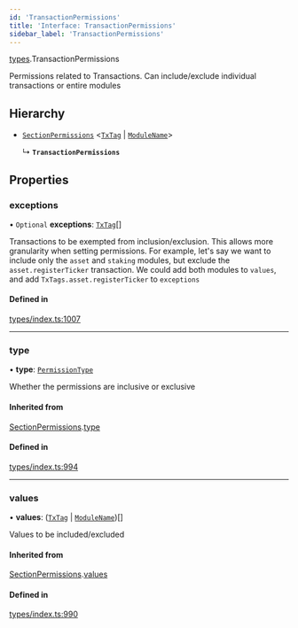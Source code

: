 ```yaml
---
id: 'TransactionPermissions'
title: 'Interface: TransactionPermissions'
sidebar_label: 'TransactionPermissions'
---
```


[types](../../../modules/Types/Types.md).TransactionPermissions

Permissions related to Transactions. Can include/exclude individual transactions or entire modules

## Hierarchy

- [`SectionPermissions`](../SectionPermissions/SectionPermissions.md) \<[`TxTag`](../../../modules/Generated/Types/Types.md#txtag) \| [`ModuleName`](../../../enums/Generated/Types/ModuleName/ModuleName.md)\>

  ↳ **`TransactionPermissions`**

## Properties

### exceptions

• `Optional` **exceptions**: [`TxTag`](../../../modules/Generated/Types/Types.md#txtag)[]

Transactions to be exempted from inclusion/exclusion. This allows more granularity when
setting permissions. For example, let's say we want to include only the `asset` and `staking` modules,
but exclude the `asset.registerTicker` transaction. We could add both modules to `values`, and add
`TxTags.asset.registerTicker` to `exceptions`

#### Defined in

[types/index.ts:1007](https://github.com/PolymeshAssociation/polymesh-sdk/blob/2c78f6c34/src/types/index.ts#L1007)

---

### type

• **type**: [`PermissionType`](../../../enums/Types/PermissionType/PermissionType.md)

Whether the permissions are inclusive or exclusive

#### Inherited from

[SectionPermissions](../SectionPermissions/SectionPermissions.md).[type](../SectionPermissions/SectionPermissions.md#type)

#### Defined in

[types/index.ts:994](https://github.com/PolymeshAssociation/polymesh-sdk/blob/2c78f6c34/src/types/index.ts#L994)

---

### values

• **values**: ([`TxTag`](../../../modules/Generated/Types/Types.md#txtag) \| [`ModuleName`](../../../enums/Generated/Types/ModuleName/ModuleName.md))[]

Values to be included/excluded

#### Inherited from

[SectionPermissions](../SectionPermissions/SectionPermissions.md).[values](../SectionPermissions/SectionPermissions.md#values)

#### Defined in

[types/index.ts:990](https://github.com/PolymeshAssociation/polymesh-sdk/blob/2c78f6c34/src/types/index.ts#L990)
